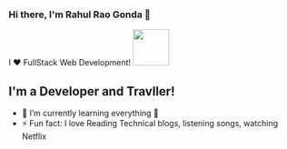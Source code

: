 
### Hi there, I'm Rahul Rao Gonda 👋

I ❤️ FullStack Web Development! <img height="64px" src="https://raw.githubusercontent.com/praveenorugantitech/praveenorugantitech/master/images/Developer.gif">

## I'm a Developer and Travller!
- 🌱 I’m currently learning everything 🤣
- ⚡ Fun fact: I love Reading Technical blogs, listening songs, watching Netflix

